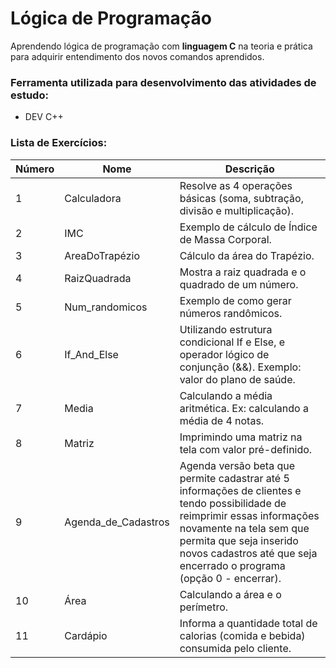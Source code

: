 # Lógica de Programação
 Aprendendo lógica de programação com **linguagem C** na teoria e prática para adquirir entendimento dos novos comandos aprendidos.
 
### Ferramenta utilizada para desenvolvimento das atividades de estudo:
- DEV C++

### Lista de Exercícios:
 
Número | Nome | Descrição |
| ------------ | ------------ | ------------ |
| 1 | Calculadora | Resolve as 4 operações básicas (soma, subtração, divisão e multiplicação).  |
| 2 | IMC | Exemplo de cálculo de Índice de Massa Corporal. |
| 3 | AreaDoTrapézio | Cálculo da área do Trapézio.  |
| 4 | RaizQuadrada | Mostra a raiz quadrada e o quadrado de um número.  |
| 5 |  Num_randomicos | Exemplo de como gerar números randômicos. |
| 6 |  If_And_Else | Utilizando estrutura condicional If e Else, e operador lógico de conjunção (&&). Exemplo: valor do plano de saúde.|
| 7 | Media | Calculando a média aritmética. Ex: calculando a média de 4 notas.|
| 8 | Matriz | Imprimindo uma matriz na tela com valor pré-definido.|
| 9 | Agenda_de_Cadastros | Agenda versão beta que permite cadastrar até 5 informações de clientes e tendo possibilidade de reimprimir essas informações novamente na tela sem que permita que seja inserido novos cadastros até que seja encerrado o programa (opção 0 - encerrar).|
| 10 | Área | Calculando a área e o perímetro.|
| 11 | Cardápio | Informa a quantidade total de calorias (comida e bebida) consumida pelo cliente.|

